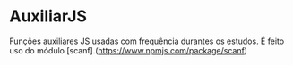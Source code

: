 # AuxiliarJS
Funções auxiliares JS usadas com frequência durantes os estudos. É feito uso do módulo [scanf].(https://www.npmjs.com/package/scanf)
